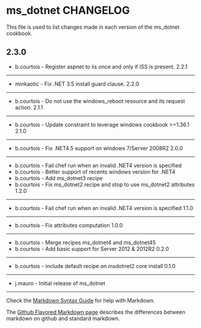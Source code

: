 ms_dotnet CHANGELOG
===================

This file is used to list changes made in each version of the ms_dotnet cookbook.

2.3.0
-----
- b.courtois - Register aspnet to iis once and only if ISS is present.
2.2.1
-----
- minkaotic  - Fix .NET 3.5 install guard clause.
2.2.0
-----
- b.courtois - Do not use the windows_reboot resource and its request action.
2.1.1
-----
- b.courtois - Update constraint to leverage windows cookbook >=1.36.1
2.1.0
-----
- b.courtois - Fix .NET4.5 support on windows 7/Server 2008R2
2.0.0
-----
- b.courtois - Fail chef run when an invalid .NET4 version is specified
- b.courtois - Better support of recents windows version for .NET4
- b.courtois - Add ms_dotnet3 recipe
- b.courtois - Fix ms_dotnet2 recipe and stop to use ms_dotnet2 attributes
1.2.0
-----
- b.courtois - Fail chef run when an invalid .NET4 version is specified
1.1.0
-----
- b.courtois - Fix attributes computation
1.0.0
-----
- b.courtois - Merge recipes ms_dotnet4 and ms_dotnet45
- b.courtois - Add basic support for Server 2012 & 2012R2
0.2.0
-----
- b.courtois - include default recipe on msdotnet2 core install
0.1.0
-----
- j.mauro - Initial release of ms_dotnet

- - -
Check the [Markdown Syntax Guide](http://daringfireball.net/projects/markdown/syntax) for help with Markdown.

The [Github Flavored Markdown page](http://github.github.com/github-flavored-markdown/) describes the differences between markdown on github and standard markdown.
